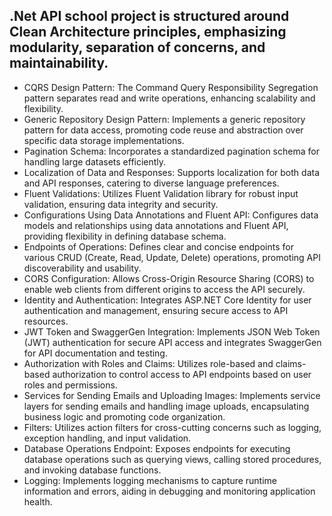 ## .Net API school project is structured around Clean Architecture principles, emphasizing modularity, separation of concerns, and maintainability. 
- CQRS Design Pattern: The Command Query Responsibility Segregation pattern separates read and write operations, enhancing scalability and flexibility.
- Generic Repository Design Pattern: Implements a generic repository pattern for data access, promoting code reuse and abstraction over specific data storage implementations.
- Pagination Schema: Incorporates a standardized pagination schema for handling large datasets efficiently.
- Localization of Data and Responses: Supports localization for both data and API responses, catering to diverse language preferences.
- Fluent Validations: Utilizes Fluent Validation library for robust input validation, ensuring data integrity and security.
- Configurations Using Data Annotations and Fluent API: Configures data models and relationships using data annotations and Fluent API, providing flexibility in defining database schema.
- Endpoints of Operations: Defines clear and concise endpoints for various CRUD (Create, Read, Update, Delete) operations, promoting API discoverability and usability.
- CORS Configuration: Allows Cross-Origin Resource Sharing (CORS) to enable web clients from different origins to access the API securely.
- Identity and Authentication: Integrates ASP.NET Core Identity for user authentication and management, ensuring secure access to API resources.
- JWT Token and SwaggerGen Integration: Implements JSON Web Token (JWT) authentication for secure API access and integrates SwaggerGen for API documentation and testing.
- Authorization with Roles and Claims: Utilizes role-based and claims-based authorization to control access to API endpoints based on user roles and permissions.
- Services for Sending Emails and Uploading Images: Implements service layers for sending emails and handling image uploads, encapsulating business logic and promoting code organization.
- Filters: Utilizes action filters for cross-cutting concerns such as logging, exception handling, and input validation.
- Database Operations Endpoint: Exposes endpoints for executing database operations such as querying views, calling stored procedures, and invoking database functions.
- Logging: Implements logging mechanisms to capture runtime information and errors, aiding in debugging and monitoring application health.
